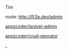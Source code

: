 Tim

route: http://l53a.dev/admin

[appzcoder/laravel-admin](https://github.com/appzcoder/laravel-admin)

[appzcoder/crud-genrator](https://github.com/appzcoder/crud-generator)

_
